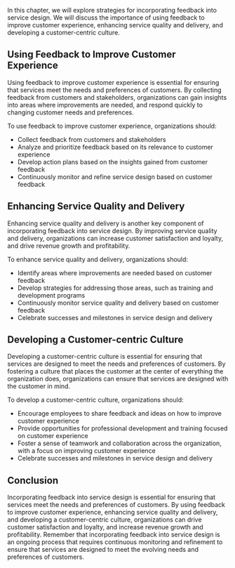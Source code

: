 
In this chapter, we will explore strategies for incorporating feedback into service design. We will discuss the importance of using feedback to improve customer experience, enhancing service quality and delivery, and developing a customer-centric culture.

Using Feedback to Improve Customer Experience
---------------------------------------------

Using feedback to improve customer experience is essential for ensuring that services meet the needs and preferences of customers. By collecting feedback from customers and stakeholders, organizations can gain insights into areas where improvements are needed, and respond quickly to changing customer needs and preferences.

To use feedback to improve customer experience, organizations should:

* Collect feedback from customers and stakeholders
* Analyze and prioritize feedback based on its relevance to customer experience
* Develop action plans based on the insights gained from customer feedback
* Continuously monitor and refine service design based on customer feedback

Enhancing Service Quality and Delivery
--------------------------------------

Enhancing service quality and delivery is another key component of incorporating feedback into service design. By improving service quality and delivery, organizations can increase customer satisfaction and loyalty, and drive revenue growth and profitability.

To enhance service quality and delivery, organizations should:

* Identify areas where improvements are needed based on customer feedback
* Develop strategies for addressing those areas, such as training and development programs
* Continuously monitor service quality and delivery based on customer feedback
* Celebrate successes and milestones in service design and delivery

Developing a Customer-centric Culture
-------------------------------------

Developing a customer-centric culture is essential for ensuring that services are designed to meet the needs and preferences of customers. By fostering a culture that places the customer at the center of everything the organization does, organizations can ensure that services are designed with the customer in mind.

To develop a customer-centric culture, organizations should:

* Encourage employees to share feedback and ideas on how to improve customer experience
* Provide opportunities for professional development and training focused on customer experience
* Foster a sense of teamwork and collaboration across the organization, with a focus on improving customer experience
* Celebrate successes and milestones in service design and delivery

Conclusion
----------

Incorporating feedback into service design is essential for ensuring that services meet the needs and preferences of customers. By using feedback to improve customer experience, enhancing service quality and delivery, and developing a customer-centric culture, organizations can drive customer satisfaction and loyalty, and increase revenue growth and profitability. Remember that incorporating feedback into service design is an ongoing process that requires continuous monitoring and refinement to ensure that services are designed to meet the evolving needs and preferences of customers.
